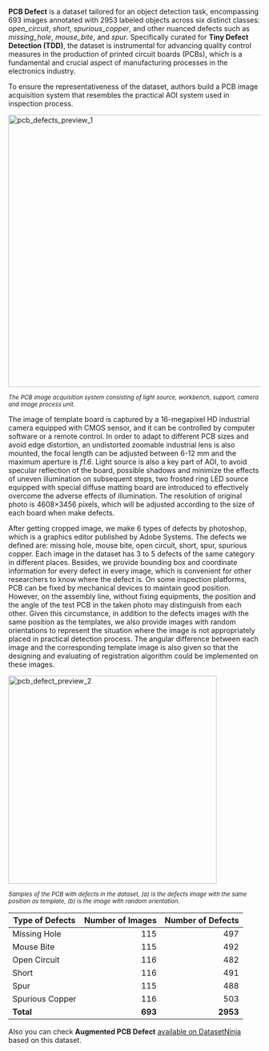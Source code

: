 **PCB Defect** is a dataset tailored for an object detection task, encompassing 693 images annotated with 2953 labeled objects across six distinct classes: *open_circuit*, *short*, *spurious_copper*, and other nuanced defects such as *missing_hole*, *mouse_bite*, and *spur*. Specifically curated for **Tiny Defect Detection (TDD)**, the dataset is instrumental for advancing quality control measures in the production of printed circuit boards (PCBs), which is a fundamental and crucial aspect of manufacturing processes in the electronics industry. 

To ensure the representativeness of the dataset, authors build a PCB image acquisition system that resembles the practical AOI system used in inspection process.

<img width="544" alt="pcb_defects_preview_1" src="https://github.com/dataset-ninja/pcb-defect/assets/123257559/aff3d4f1-83e0-4a78-b690-2c5c6e124e8b">

<span style="font-size: smaller; font-style: italic;">The PCB image acquisition system consisting of light source, workbench, support, camera and image process unit.</span>

The image of template board is captured by a 16-megapixel HD industrial camera equipped with CMOS sensor, and it can be controlled by computer software or a remote control. In order to adapt to different PCB sizes and avoid edge distortion, an undistorted zoomable industrial lens is also mounted, the focal length can be adjusted between 6-12 mm and the maximum aperture is <i>f1.6</i>. Light source is also a key part of AOI, to avoid specular reflection of the board, possible shadows and minimize the effects of uneven illumination on subsequent steps, two frosted ring LED source equipped with special diffuse matting board are introduced to effectively overcome the adverse effects of illumination. The resolution of original photo is 4608×3456 pixels, which will be adjusted according to the size of each board when make defects.

After getting cropped image, we make 6 types of defects by photoshop, which is a graphics editor published by Adobe Systems. The defects we defined are: missing hole, mouse bite, open circuit, short, spur, spurious copper. Each image in the dataset has 3 to 5 defects of the same category in different places. Besides, we provide bounding box and coordinate information for every defect in every image, which is convenient for other researchers to know where the defect is. On some inspection platforms, PCB can be fixed by mechanical devices to maintain good position. However, on the assembly line, without fixing equipments, the position and the angle of the test PCB in the taken photo may distinguish from each other. Given this circumstance, in addition to the defects images with the same position as the templates, we also provide images with random orientations to represent the situation where the image is not appropriately placed in practical detection process. The angular difference between each image and the corresponding template image is also given so that the designing and evaluating of registration algorithm could be implemented on these images.

<img width="416" alt="pcb_defect_preview_2" src="https://github.com/dataset-ninja/pcb-defect/assets/123257559/e7e096db-88c1-47e4-ad06-dbe83c5f5b1b">

<span style="font-size: smaller; font-style: italic;"> Samples of the PCB with defects in the dataset, (a) is the defects image with the same position as template, (b) is the image with random orientation.</span>

| Type of Defects   | Number of Images | Number of Defects |
|-------------------|------------------:|-------------------:|
| Missing Hole      | 115              | 497               |
| Mouse Bite        | 115              | 492               |
| Open Circuit      | 116              | 482               |
| Short             | 116              | 491               |
| Spur              | 115              | 488               |
| Spurious Copper   | 116              | 503               |
| **Total**         | **693**          | **2953**           |

Also you can check **Augmented PCB Defect** [available on DatasetNinja](https://datasetninja.com/augmented-pcb-defect) based on this dataset.
